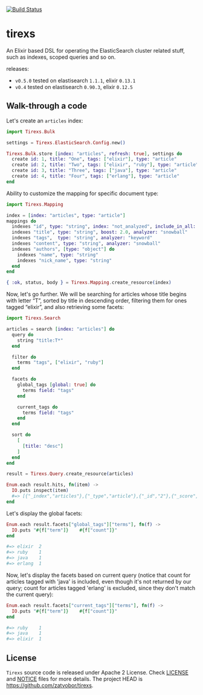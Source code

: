 [![Build Status](https://travis-ci.org/Zatvobor/tirexs.png)](https://travis-ci.org/Zatvobor/tirexs)

tirexs
======

An Elixir based DSL for operating the ElasticSearch cluster related stuff, such as indexes, scoped queries and so on.

releases:

- `v0.5.0` tested on elastisearch `1.1.1`, elixir `0.13.1`
- `v0.4` tested on elastisearch `0.90.3`, elixir `0.12.5`

Walk-through a code
-------------------

Let's create an `articles` index:

```elixir
import Tirexs.Bulk

settings = Tirexs.ElasticSearch.Config.new()

Tirexs.Bulk.store [index: "articles", refresh: true], settings do
  create id: 1, title: "One", tags: ["elixir"], type: "article"
  create id: 2, title: "Two", tags: ["elixir", "ruby"], type: "article"
  create id: 3, title: "Three", tags: ["java"], type: "article"
  create id: 4, title: "Four", tags: ["erlang"], type: "article"
end
```

Ability to customize the mapping for specific document type:

```elixir
import Tirexs.Mapping

index = [index: "articles", type: "article"]
mappings do
  indexes "id", type: "string", index: "not_analyzed", include_in_all: false
  indexes "title", type: "string", boost: 2.0, analyzer: "snowball"
  indexes "tags",  type: "string", analyzer: "keyword"
  indexes "content", type: "string", analyzer: "snowball"
  indexes "authors", [type: "object"] do
    indexes "name", type: "string"
    indexes "nick_name", type: "string"
  end
end

{ :ok, status, body } = Tirexs.Mapping.create_resource(index)
```

Now, let's go further. We will be searching for articles whose title begins with letter “T”, sorted by title in descending order, filtering them for ones tagged “elixir”, and also retrieving some facets:

```elixir
import Tirexs.Search

articles = search [index: "articles"] do
  query do
    string "title:T*"
  end

  filter do
    terms "tags", ["elixir", "ruby"]
  end

  facets do
    global_tags [global: true] do
      terms field: "tags"
    end

    current_tags do
      terms field: "tags"
    end
  end

  sort do
    [
      [title: "desc"]
    ]
  end
end

result = Tirexs.Query.create_resource(articles)

Enum.each result.hits, fn(item) ->
  IO.puts inspect(item)
  #=> [{"_index","articles"},{"_type","article"},{"_id","2"},{"_score",1.0},{"_source",[{"id",2}, {"title","Two"},{"tags",["elixir","r uby"]},{"type","article"}]}]
end
```

Let's display the global facets:
```elixir
Enum.each result.facets["global_tags"]["terms"], fn(f) ->
  IO.puts "#{f["term"]}    #{f["count"]}"
end

#=> elixir  2
#=> ruby    1
#=> java    1
#=> erlang  1
```
Now, let's display the facets based on current query (notice that count for articles tagged with 'java' is included, even though it's not returned by our query; count for articles tagged 'erlang' is excluded, since they don't match the current query):
```elixir
Enum.each result.facets["current_tags"]["terms"], fn(f) ->
  IO.puts "#{f["term"]}    #{f["count"]}"
end

#=> ruby    1
#=> java    1
#=> elixir  1
```
License
-------

`Tirexs` source code is released under Apache 2 License.
Check [LICENSE](https://github.com/zatvobor/tirexs/blob/master/LICENSE) and [NOTICE](https://github.com/zatvobor/tirexs/blob/master/NOTICE) files for more details. The project HEAD is https://github.com/zatvobor/tirexs.
